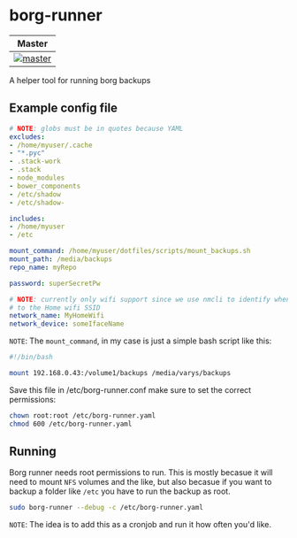# borg-runner

| Master |
| -------|
| [![master](https://travis-ci.org/denibertovic/borg-runner.svg?branch=master)](https://travis-ci.org/denibertovic/borg-runner) |

A helper tool for running borg backups

## Example config file

```yaml
# NOTE: globs must be in quotes because YAML
excludes:
- /home/myuser/.cache
- "*.pyc"
- .stack-work
- .stack
- node_modules
- bower_components
- /etc/shadow
- /etc/shadow-

includes:
- /home/myuser
- /etc

mount_command: /home/myuser/dotfiles/scripts/mount_backups.sh
mount_path: /media/backups
repo_name: myRepo

password: superSecretPw

# NOTE: currently only wifi support since we use nmcli to identify when we're connected
# to the Home wifi SSID
network_name: MyHomeWifi
network_device: someIfaceName
```

`NOTE`: The `mount_command`, in my case is just a simple bash script like this:

```bash
#!/bin/bash

mount 192.168.0.43:/volume1/backups /media/varys/backups

```

Save this file in /etc/borg-runner.conf make sure to set the correct permissions:


```bash
chown root:root /etc/borg-runner.yaml
chmod 600 /etc/borg-runner.yaml
```

## Running

Borg runner needs root permissions to run. This is mostly becasue it will need to mount `NFS` volumes and the like, but
also becasue if you want to backup a folder like `/etc` you have to run the backup as root.

```bash
sudo borg-runner --debug -c /etc/borg-runner.yaml
```

`NOTE`: The idea is to add this as a cronjob and run it how often you'd like.
